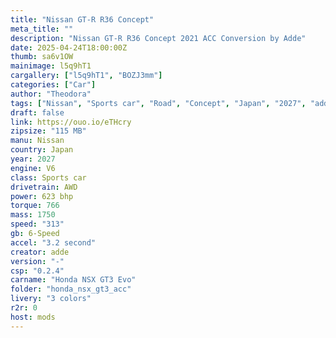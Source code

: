 ```yaml
---
title: "Nissan GT-R R36 Concept"
meta_title: ""
description: "Nissan GT-R R36 Concept 2021 ACC Conversion by Adde"
date: 2025-04-24T18:00:00Z
thumb: sa6v1OW
mainimage: l5q9hT1
cargallery: ["l5q9hT1", "BOZJ3mm"]
categories: ["Car"]
author: "Theodora"
tags: ["Nissan", "Sports car", "Road", "Concept", "Japan", "2027", "adde"]
draft: false
link: https://ouo.io/eTHcry
zipsize: "115 MB"
manu: Nissan
country: Japan
year: 2027
engine: V6
class: Sports car
drivetrain: AWD
power: 623 bhp 
torque: 766	
mass: 1750
speed: "313"
gb: 6-Speed
accel: "3.2 second"
creator: adde
version: "-"
csp: "0.2.4"
carname: "Honda NSX GT3 Evo"
folder: "honda_nsx_gt3_acc"
livery: "3 colors"
r2r: 0
host: mods
---
```

